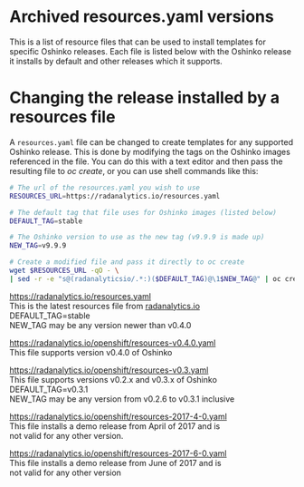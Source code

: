 # Archived resources.yaml versions

This is a list of resource files that
can be used to install templates for specific Oshinko releases.
Each file is listed below with the Oshinko release it
installs by default and other releases which it supports.

# Changing the release installed by a resources file 

A `resources.yaml` file can be changed to create templates
for any supported Oshinko release. This is done by modifying
the tags on the Oshinko images referenced in the file. You
can do this with a text editor and then pass the resulting file
to *oc create*, or you can use shell commands like this:

```bash
# The url of the resources.yaml you wish to use
RESOURCES_URL=https://radanalytics.io/resources.yaml

# The default tag that file uses for Oshinko images (listed below)
DEFAULT_TAG=stable

# The Oshinko version to use as the new tag (v9.9.9 is made up)
NEW_TAG=v9.9.9

# Create a modified file and pass it directly to oc create
wget $RESOURCES_URL -qO - \
| sed -r -e "s@(radanalyticsio/.*:)($DEFAULT_TAG)@\1$NEW_TAG@" | oc create -f -
```

https://radanalytics.io/resources.yaml  
This is the latest resources file from [radanalytics.io](https://radanalytics.io)  
DEFAULT_TAG=stable  
NEW_TAG may be any version newer than v0.4.0  

https://radanalytics.io/openshift/resources-v0.4.0.yaml  
This file supports version v0.4.0 of Oshinko  

https://radanalytics.io/openshift/resources-v0.3.yaml  
This file supports versions v0.2.x and v0.3.x of Oshinko  
DEFAULT_TAG=v0.3.1  
NEW_TAG may be any version from v0.2.6 to v0.3.1 inclusive  

https://radanalytics.io/openshift/resources-2017-4-0.yaml  
This file installs a demo release from April of 2017 and is  
not valid for any other version.  

https://radanalytics.io/openshift/resources-2017-6-0.yaml  
This file installs a demo release from June of 2017 and is  
not valid for any other version  
